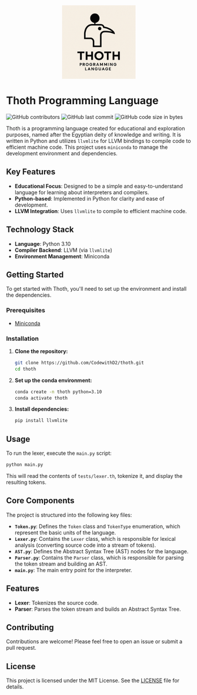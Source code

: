 <p align="center">
  <img src="assets/logo.png" alt="Thoth Logo" width="200"/>
</p>

# Thoth Programming Language

![GitHub contributors](https://img.shields.io/github/contributors/CodewithD2/thoth)
![GitHub last commit](https://img.shields.io/github/last-commit/CodewithD2/thoth)
![GitHub code size in bytes](https://img.shields.io/github/languages/code-size/CodewithD2/thoth)

Thoth is a programming language created for educational and exploration purposes, named after the Egyptian deity of knowledge and writing. It is written in Python and utilizes `llvmlite` for LLVM bindings to compile code to efficient machine code. This project uses `miniconda` to manage the development environment and dependencies.

## Key Features

- **Educational Focus**: Designed to be a simple and easy-to-understand language for learning about interpreters and compilers.
- **Python-based**: Implemented in Python for clarity and ease of development.
- **LLVM Integration**: Uses `llvmlite` to compile to efficient machine code.

## Technology Stack

- **Language**: Python 3.10
- **Compiler Backend**: LLVM (via `llvmlite`)
- **Environment Management**: Miniconda

## Getting Started

To get started with Thoth, you'll need to set up the environment and install the dependencies.

### Prerequisites

- [Miniconda](https://docs.conda.io/en/latest/miniconda.html)

### Installation

1.  **Clone the repository:**
    ```bash
    git clone https://github.com/CodewithD2/thoth.git
    cd thoth
    ```
2.  **Set up the conda environment:**
    ```bash
    conda create -n thoth python=3.10
    conda activate thoth
    ```
3.  **Install dependencies:**
    ```bash
    pip install llvmlite
    ```

## Usage

To run the lexer, execute the `main.py` script:

```bash
python main.py
```

This will read the contents of `tests/lexer.th`, tokenize it, and display the resulting tokens.

## Core Components

The project is structured into the following key files:

- **`Token.py`**: Defines the `Token` class and `TokenType` enumeration, which represent the basic units of the language.
- **`Lexer.py`**: Contains the `Lexer` class, which is responsible for lexical analysis (converting source code into a stream of tokens).
- **`AST.py`**: Defines the Abstract Syntax Tree (AST) nodes for the language.
- **`Parser.py`**: Contains the `Parser` class, which is responsible for parsing the token stream and building an AST.
- **`main.py`**: The main entry point for the interpreter.

## Features

- **Lexer**: Tokenizes the source code.
- **Parser**: Parses the token stream and builds an Abstract Syntax Tree.

## Contributing

Contributions are welcome! Please feel free to open an issue or submit a pull request.

## License

This project is licensed under the MIT License. See the [LICENSE](LICENSE) file for details.